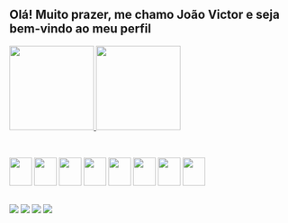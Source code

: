 ## Olá! Muito prazer, me chamo João Victor e seja bem-vindo ao meu perfil

<div>
  <a href="https://www.github.com/jvfcardoso">
  <img height="150em" src="https://github-readme-stats.vercel.app/api?username=jvfcardoso&show_icons=true&theme=midnight-purple&count_private=true"/>
  <img height="150em" src="https://github-readme-stats.vercel.app/api/top-langs/?username=jvfcardoso&theme=midnight-purple"/>
  </a>
</div>
  
##

  <div style="display: inline_block"><br>
    <img height="50" width="40" src="https://cdn.jsdelivr.net/gh/devicons/devicon/icons/csharp/csharp-original.svg" />
    <img height="50" width="40" src="https://cdn.jsdelivr.net/gh/devicons/devicon/icons/css3/css3-original.svg" />
    <img height="50" width="40" src="https://cdn.jsdelivr.net/gh/devicons/devicon/icons/html5/html5-original.svg" />
    <img height="50" width="40" src="https://cdn.jsdelivr.net/gh/devicons/devicon/icons/javascript/javascript-original.svg" />
    <img height="50" width="40" src="https://cdn.jsdelivr.net/gh/devicons/devicon/icons/python/python-original.svg" />
    <img height="50" width="40" src="https://cdn.jsdelivr.net/gh/devicons/devicon/icons/raspberrypi/raspberrypi-original.svg" />
    <img height="50" width="40" src="https://cdn.jsdelivr.net/gh/devicons/devicon/icons/react/react-original.svg" />
    <img height="50" width="40" src="https://cdn.jsdelivr.net/gh/devicons/devicon/icons/arduino/arduino-original.svg" />


  </div>
  
##
  
<div>
  <a href="https://www.facebook.com/profile.php?id=100024411803257" target="_blank"><img src="https://img.shields.io/badge/Facebook-1877F2?style=for-the-badge&logo=facebook&logoColor=black" target="_blank"/></a>
  <a href="https://www.linkedin.com/in/jo%C3%A3o-victor-freire-cardoso-b444731b5/" target="_blank"><img src="https://img.shields.io/badge/LinkedIn-0077B5?style=for-the-badge&logo=linkedin&logoColor=black" target="_blank"/></a>
  <a href="https://www.instagram.com/jvfcardoso_" target="_blank"><img src="https://img.shields.io/badge/Instagram-E4405F?style=for-the-badge&logo=instagram&logoColor=black" target="_blank"/></a>
  <a href="https://steamcommunity.com/id/zuuaoo/" target="_blank"><img src="https://img.shields.io/badge/Steam-000000?style=for-the-badge&logo=steam&logoColor=white" target="_blank"/></a>
</div>
  
  
